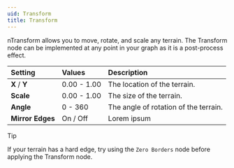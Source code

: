 ```yaml
---
uid: Transform
title: Transform
---
```


nTransform allows you to move, rotate, and scale any terrain. The Transform node can be implemented at any point in your graph as it is a post-process effect.

| Setting          | Values          | Description                           |
| :--------------- | :-------------- | :------------------------------------ |
| **X** / **Y**    | 0.00 - 1.00     | The location of the terrain.          |
| **Scale**        | 0.00 - 1.00     | The size of the terrain.              |
| **Angle**        | 0 - 360         | The angle of rotation of the terrain. |
| **Mirror Edges** | On / Off | Lorem ipsum                           |



> [!TIP]
> If your terrain has a hard edge, try using the `Zero Borders` node before applying the Transform node.